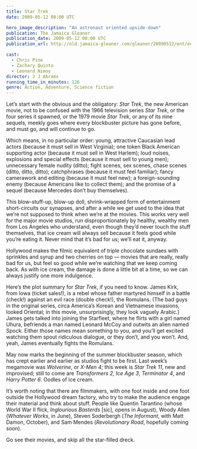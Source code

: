 ```yaml
---
title: Star Trek
date: 2009-05-12 00:00 UTC

hero_image_description: "An astronaut oriented upside-down"
publication: The Jamaica Gleaner
publication_date: 2009-05-12 00:00 UTC
publication_url: http://old.jamaica-gleaner.com/gleaner/20090512/ent/ent4.html

cast:
  - Chris Pine
  - Zachary Quinto
  - Leonard Nimoy
director: J J Abrams
running_time_in_minutes: 126
genre: Action, Adventure, Science fiction
---
```


Let’s start with the obvious and the obligatory: *Star Trek*, the new American
movie, not to be confused with the 1966 television series *Star Trek*, or the
four series it spawned, or the 1979 movie *Star Trek*, or any of its nine
sequels, meekly goes where every blockbuster picture has gone before, and must
go, and will continue to go.

Which means, in no particular order: young, attractive Caucasian lead actors
(because it must sell in West Virginia); one token Black American supporting
actor (because it must sell in West Harlem); loud noises, explosions and special
effects (because it must sell to young men); unnecessary female nudity (ditto);
fight scenes, sex scenes, chase scenes (ditto, ditto, ditto); catchphrases
(because it must feel familiar); fancy camerawork and editing (because it must
feel new); a foreign-sounding enemy (because Americans like to collect them);
and the promise of a sequel (because Mercedes don’t buy themselves).

This blow-stuff-up, blow-up doll, shrink-wrapped form of entertainment
short-circuits our synapses, and after a while we get used to the idea that
we’re not supposed to think when we’re at the movies. This works very well for
the major movie studios, run disproportionately by healthy, wealthy men from Los
Angeles who understand, even though they’d never touch the stuff themselves,
that ice cream will always sell because it feels good while you’re eating it.
Never mind that it’s bad for us; we’ll eat it, anyway.

Hollywood makes the filmic equivalent of triple chocolate sundaes with sprinkles
and syrup and two cherries on top — movies that are really, really bad for us,
but feel so good while we’re watching that we keep coming back. As with ice
cream, the damage is done a little bit at a time, so we can always justify one
more indulgence.

Here’s the plot summary for *Star Trek*, if you need to know. James Kirk, from
Iowa (ticket sales!), is a rebel whose father martyred himself in a battle
(check!) against an evil race (double check!), the Romulans. (The bad guys in
the original series, circa America’s Korean and Vietnamese invasions, looked
Oriental; in this movie, unsurprisingly, they look vaguely Arabic.) James gets
talked into joining the Starfleet, where he flirts with a girl named Uhura,
befriends a man named Leonard McCoy and outwits an alien named Spock. Either
those names mean something to you, and you’ll get excited watching them spout
ridiculous dialogue, or they don’t, and you won’t. And, yeah, James eventually
fights the Romulans.

May now marks the beginning of the summer blockbuster season, which has crept
earlier and earlier as studios fight to be first. Last week’s megamovie was
*Wolverine*, or *X-Men 4*; this week is *Star Trek 11*, new and improvised;
still to come are *Transformers 2*, *Ice Age 3*, *Terminator 4*, and *Harry
Potter 6*. Oodles of ice cream.

It’s worth noting that there are filmmakers, with one foot inside and one foot
outside the Hollywood dream factory, who try to make the audience engage their
material and think about stuff. People like Quentin Tarantino (whose World War
II flick, *Inglourious Basterds* [sic], opens in August), Woody Allen (*Whatever
Works*, in June), Steven Soderbergh (*The Informant*, with Matt Damon, October),
and Sam Mendes (*Revolutionary Road*, hopefully coming soon).

Go see their movies, and skip all the star-filled dreck.
